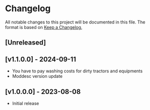# Changelog

All notable changes to this project will be documented in this file.
The format is based on [Keep a Changelog](https://keepachangelog.com/en/1.0.0/),

## [Unreleased]


## [v1.1.0.0] - 2024-09-11
- You have to pay washing costs for dirty tractors and equipments
- Moddesc version update

## [v1.0.0.0] - 2023-08-08
- Initial release